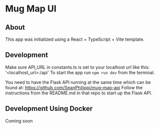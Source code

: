 # Mug Map UI

## About
This app was initialized using a React + TypeScript + Vite template.

## Development
Make sure API_URL in constants.ts is set to your localhost url like this: '<localhost_url>:<port>/api'
To start the app run `npm run dev` from the terminal.

You need to have the Flask API running at the same time which can be found at:
https://github.com/SeanPhilippi/mug-map-api
Follow the instructions from the README.md in that repo to start up the Flask API.

## Development Using Docker
Coming soon
